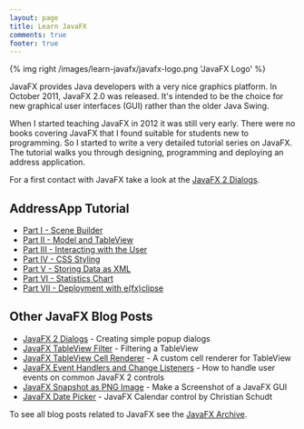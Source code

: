```yaml
---
layout: page
title: Learn JavaFX
comments: true
footer: true
---
```

{% img right /images/learn-javafx/javafx-logo.png 'JavaFX Logo' %}

JavaFX provides Java developers with a very nice graphics platform. In October 2011, JavaFX 2.0 was released. It's intended to be the choice for new graphical user interfaces (GUI) rather than the older Java Swing.

When I started teaching JavaFX in 2012 it was still very early. There were no books covering JavaFX that I found suitable for students new to programming. So I started to write a very detailed tutorial series on JavaFX. The tutorial walks you through designing, programming and deploying an address application.

For a first contact with JavaFX take a look at the [JavaFX 2 Dialogs](/blog/2012/10/30/javafx-2-dialogs/).

## AddressApp Tutorial ##
* [Part I - Scene Builder](/blog/2012/11/16/javafx-tutorial-addressapp-1)
* [Part II - Model and TableView](/blog/2012/11/17/javafx-tutorial-addressapp-2) 
* [Part III - Interacting with the User](/blog/2012/11/20/javafx-tutorial-addressapp-3) 
* [Part IV - CSS Styling](/blog/2012/11/26/javafx-tutorial-addressapp-4)
* [Part V - Storing Data as XML](/blog/2012/11/27/javafx-tutorial-addressapp-5)
* [Part VI - Statistics Chart](/blog/2012/12/04/javafx-tutorial-addressapp-6)
* [Part VII - Deployment with e(fx)clipse](/blog/2012/12/18/javafx-tutorial-addressapp-7)


## Other JavaFX Blog Posts ##
* [JavaFX 2 Dialogs](/blog/2012/10/30/javafx-2-dialogs) - Creating simple popup dialogs
* [JavaFX TableView Filter](/blog/2012/12/18/javafx-tableview-filter) - Filtering a TableView
* [JavaFX TableView Cell Renderer](/blog/2012/12/19/javafx-tableview-cell-renderer) - A custom cell renderer for TableView
* [JavaFX Event Handlers and Change Listeners](/blog/2012/12/19/javafx-event-handlers-and-change-listeners) - How to handle user events on common JavaFX 2 controls
* [JavaFX Snapshot as PNG Image](/blog/2013/01/04/javafx-snapshot-as-png-image) - Make a Screenshot of a JavaFX GUI
* [JavaFX Date Picker](/blog/2013/01/07/javafx-date-picker/) - JavaFX Calendar control by Christian Schudt

To see all blog posts related to JavaFX see the [JavaFX Archive](/blog/archives/javafx).

